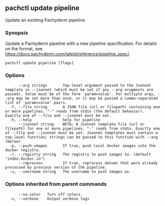 ## pachctl update pipeline

Update an existing Pachyderm pipeline.

### Synopsis

Update a Pachyderm pipeline with a new pipeline specification. For details on the format, see https://docs.pachyderm.com/latest/reference/pipeline_spec/.

```
pachctl update pipeline [flags]
```

### Options

```
      --arg strings       Top-level argument passed to the Jsonnet template in --jsonnet (which must be set if any --arg arugments are passed). Value must be of the form 'param=value'. For multiple args, --arg may be set more than once, or it may be passed a comma-separated list of 'param=value' pairs.
  -f, --file string       A JSON file (url or filepath) containing one or more pipelines. "-" reads from stdin (the default behavior). Exactly one of --file and --jsonnet must be set.
  -h, --help              help for pipeline
      --jsonnet string    BETA: A Jsonnet template file (url or filepath) for one or more pipelines. "-" reads from stdin. Exactly one of --file and --jsonnet must be set. Jsonnet templates must contain a top-level function; strings can be passed to this function with --arg (below)
  -p, --push-images       If true, push local docker images into the docker registry.
  -r, --registry string   The registry to push images to. (default "index.docker.io")
      --reprocess         If true, reprocess datums that were already processed by previous version of the pipeline.
  -u, --username string   The username to push images as.
```

### Options inherited from parent commands

```
      --no-color   Turn off colors.
  -v, --verbose    Output verbose logs
```


